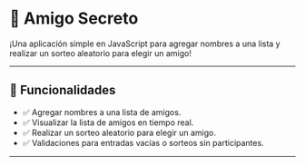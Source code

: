 # 🎉 Amigo Secreto

¡Una aplicación simple en JavaScript para agregar nombres a una lista y realizar un sorteo aleatorio para elegir un amigo! 

---

## 🚀 Funcionalidades

- ✅ Agregar nombres a una lista de amigos.
- ✅ Visualizar la lista de amigos en tiempo real.
- ✅ Realizar un sorteo aleatorio para elegir un amigo.
- ✅ Validaciones para entradas vacías o sorteos sin participantes.

---
